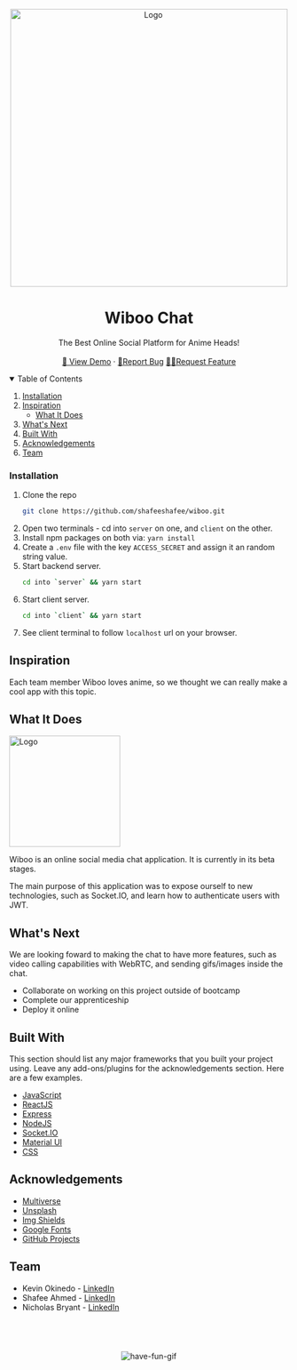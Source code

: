 ### 

<!-- PROJECT LOGO -->
<br />
<p align="center">
  <a href="https://github.com/shafeeshafee/wiboo">
    <img height="500" width="auto" src="https://i.imgur.com/fl76Y8D.png" alt="Logo">
  </a>

  <h1 align="center">Wiboo Chat</h1>

  <p align="center">
   The Best Online Social Platform for Anime Heads!
    <br />
    <br />
    <a href="https://drive.google.com/file/d/19d-jW-OWbmJs9IbzI-d6IqU58TS1DkR2/view?usp=sharing">👀 View Demo</a>
    ·
    <a href="mailto:shafeelinks@gmail.com">🐛Report Bug</a>
    <a href="mailto:amirrorphone@gmail.com">✍🏽Request Feature</a>
  </p>
</p>



<!-- TABLE OF CONTENTS -->
<details open="open">
  <summary>Table of Contents</summary>
  <ol>
    <li>
      <a href="#installation">Installation</a>
      <li>
      <a href="#inspiration">Inspiration</a>
      <ul>
        <li><a href="#what-it-does">What It Does</a></li>
      </ul>
    </li>
    <li><a href="#whats-next">What's Next</a></li>
    <li><a href="#built-with">Built With</a></li>
    <li><a href="#acknowledgements">Acknowledgements</a></li>
    <li><a href="#team">Team</a></li>
  </ol>
</details>



<!-- ABOUT THE PROJECT -->
### Installation

1. Clone the repo
   ```sh
   git clone https://github.com/shafeeshafee/wiboo.git
   ```
2. Open two terminals - cd into `server` on one, and `client` on the other.
3. Install npm packages on both via: `yarn install`
4. Create a `.env` file with the key `ACCESS_SECRET` and assign it an random string value.
6. Start backend server.
    ```sh
    cd into `server` && yarn start
    ```
7. Start client server.
    ```sh
    cd into `client` && yarn start
    ```
8. See client terminal to follow `localhost` url on your browser.


## Inspiration 

Each team member Wiboo loves anime, so we thought we can really make a cool app with this topic.

## What It Does

<img height="200" width="200" src="https://i.imgur.com/83hb93t.jpeg" alt="Logo" />

Wiboo is an online social media chat application. It is currently in its beta stages.


The main purpose of this application was to expose ourself to new technologies, such as Socket.IO, and learn how to authenticate users with JWT.

## What's Next 

We are looking foward to making the chat to have more features, such as video calling capabilities with WebRTC, and sending gifs/images inside the chat.

* Collaborate on working on this project outside of bootcamp
* Complete our apprenticeship
* Deploy it online

<!-- BUILT WITH -->
## Built With 

This section should list any major frameworks that you built your project using. Leave any add-ons/plugins for the acknowledgements section. Here are a few examples.

* [JavaScript](https://javascript.com)
* [ReactJS](https://reactjs.org)
* [Express](https://expressjs.com/)
* [NodeJS](https://nodejs.org/en/)
* [Socket.IO](https://socket.io/)
* [Material UI](https://mui.com/getting-started/usage/)
* [CSS](https://www.w3schools.com/Css/)

<!-- ACKNOWLEDGEMENTS -->
## Acknowledgements

* [Multiverse](https://www.multiverse.io/en-US) 
* [Unsplash](https://www.figma.com/)
* [Img Shields](https://shields.io)
* [Google Fonts](https://fonts.google.com/)
* [GitHub Projects](https://github.com/features/issues/)

<!-- CONTACT -->
## Team

* Kevin Okinedo - [LinkedIn](https://www.linkedin.com/in/kevin-okinedo-39538719b/)
* Shafee Ahmed - [LinkedIn](https://www.linkedin.com/in/shafeelinks/)
* Nicholas Bryant - [LinkedIn](https://www.linkedin.com/in/nickbryantd/)

### 
<br/><br/>

<p align="center">
  <img src="https://c.tenor.com/Pfaq9oVbs8gAAAAM/have-fun-wink.gif" alt="have-fun-gif" />
</p>
